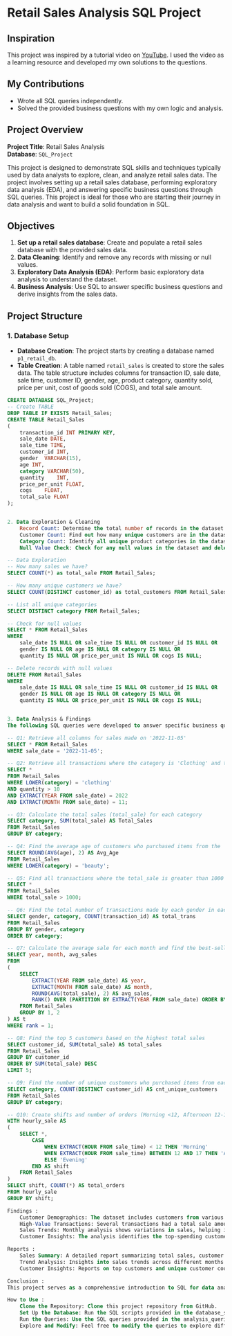 # Retail Sales Analysis SQL Project
## Inspiration
This project was inspired by a tutorial video on [YouTube](https://youtu.be/ChIQjGBI3AM?si=YsAy6sBHzxg9Y8yt). 
I used the video as a learning resource and developed my own solutions to the questions.

## My Contributions
- Wrote all SQL queries independently.
- Solved the provided business questions with my own logic and analysis.
  
## Project Overview
**Project Title**: Retail Sales Analysis  
**Database**: `SQL_Project`

This project is designed to demonstrate SQL skills and techniques typically used by data analysts to explore, clean, and analyze retail sales data. The project involves setting up a retail sales database, performing exploratory data analysis (EDA), and answering specific business questions through SQL queries. This project is ideal for those who are starting their journey in data analysis and want to build a solid foundation in SQL.

## Objectives

1. **Set up a retail sales database**: Create and populate a retail sales database with the provided sales data.
2. **Data Cleaning**: Identify and remove any records with missing or null values.
3. **Exploratory Data Analysis (EDA)**: Perform basic exploratory data analysis to understand the dataset.
4. **Business Analysis**: Use SQL to answer specific business questions and derive insights from the sales data.

## Project Structure

### 1. Database Setup

- **Database Creation**: The project starts by creating a database named `p1_retail_db`.
- **Table Creation**: A table named `retail_sales` is created to store the sales data. The table structure includes columns for transaction ID, sale date, sale time, customer ID, gender, age, product category, quantity sold, price per unit, cost of goods sold (COGS), and total sale amount.

```sql
CREATE DATABASE SQL_Project;
-- Create TABLE
DROP TABLE IF EXISTS Retail_Sales;
CREATE TABLE Retail_Sales
(
    transaction_id INT PRIMARY KEY,	
    sale_date DATE,	 
    sale_time TIME,	
    customer_id	INT,
    gender	VARCHAR(15),
    age	INT,
    category VARCHAR(50),	
    quantity	INT,
    price_per_unit FLOAT,	
    cogs	FLOAT,
    total_sale FLOAT
);


2. Data Exploration & Cleaning
    Record Count: Determine the total number of records in the dataset.
    Customer Count: Find out how many unique customers are in the dataset.
    Category Count: Identify all unique product categories in the dataset.
    Null Value Check: Check for any null values in the dataset and delete records with missing data.

-- Data Exploration
-- How many sales we have?
SELECT COUNT(*) as total_sale FROM Retail_Sales;

-- How many unique customers we have?
SELECT COUNT(DISTINCT customer_id) as total_customers FROM Retail_Sales;

-- List all unique categories
SELECT DISTINCT category FROM Retail_Sales;

-- Check for null values
SELECT * FROM Retail_Sales
WHERE 
    sale_date IS NULL OR sale_time IS NULL OR customer_id IS NULL OR 
    gender IS NULL OR age IS NULL OR category IS NULL OR 
    quantity IS NULL OR price_per_unit IS NULL OR cogs IS NULL;

-- Delete records with null values
DELETE FROM Retail_Sales
WHERE 
    sale_date IS NULL OR sale_time IS NULL OR customer_id IS NULL OR 
    gender IS NULL OR age IS NULL OR category IS NULL OR 
    quantity IS NULL OR price_per_unit IS NULL OR cogs IS NULL;


3. Data Analysis & Findings
The following SQL queries were developed to answer specific business questions:

-- Q1: Retrieve all columns for sales made on '2022-11-05'
SELECT * FROM Retail_Sales 
WHERE sale_date = '2022-11-05';

-- Q2: Retrieve all transactions where the category is 'Clothing' and the quantity sold is more than 10 in Nov 2022
SELECT * 
FROM Retail_Sales 
WHERE LOWER(category) = 'clothing' 
AND quantity > 10 
AND EXTRACT(YEAR FROM sale_date) = 2022 
AND EXTRACT(MONTH FROM sale_date) = 11;

-- Q3: Calculate the total sales (total_sale) for each category
SELECT category, SUM(total_sale) AS Total_Sales
FROM Retail_Sales 
GROUP BY category;

-- Q4: Find the average age of customers who purchased items from the 'Beauty' category
SELECT ROUND(AVG(age), 2) AS Avg_Age
FROM Retail_Sales 
WHERE LOWER(category) = 'beauty';

-- Q5: Find all transactions where the total_sale is greater than 1000
SELECT * 
FROM Retail_Sales 
WHERE total_sale > 1000;

-- Q6: Find the total number of transactions made by each gender in each category
SELECT gender, category, COUNT(transaction_id) AS total_trans
FROM Retail_Sales
GROUP BY gender, category 
ORDER BY category;

-- Q7: Calculate the average sale for each month and find the best-selling month in each year
SELECT year, month, avg_sales 
FROM 
( 
    SELECT 
        EXTRACT(YEAR FROM sale_date) AS year, 
        EXTRACT(MONTH FROM sale_date) AS month, 
        ROUND(AVG(total_sale), 2) AS avg_sales,
        RANK() OVER (PARTITION BY EXTRACT(YEAR FROM sale_date) ORDER BY AVG(total_sale) DESC) AS rank
    FROM Retail_Sales 
    GROUP BY 1, 2 
) AS t 
WHERE rank = 1;

-- Q8: Find the top 5 customers based on the highest total sales
SELECT customer_id, SUM(total_sale) AS total_sales 
FROM Retail_Sales 
GROUP BY customer_id 
ORDER BY SUM(total_sale) DESC 
LIMIT 5;

-- Q9: Find the number of unique customers who purchased items from each category
SELECT category, COUNT(DISTINCT customer_id) AS cnt_unique_customers
FROM Retail_Sales 
GROUP BY category;

-- Q10: Create shifts and number of orders (Morning <12, Afternoon 12-17, Evening >17)
WITH hourly_sale AS
(
    SELECT *,
        CASE
            WHEN EXTRACT(HOUR FROM sale_time) < 12 THEN 'Morning'
            WHEN EXTRACT(HOUR FROM sale_time) BETWEEN 12 AND 17 THEN 'Afternoon'
            ELSE 'Evening'
        END AS shift
    FROM Retail_Sales
)
SELECT shift, COUNT(*) AS total_orders    
FROM hourly_sale
GROUP BY shift;

Findings : 
    Customer Demographics: The dataset includes customers from various age groups, with sales distributed across different categories such as Clothing and Beauty.
    High-Value Transactions: Several transactions had a total sale amount greater than 1000, indicating premium purchases.
    Sales Trends: Monthly analysis shows variations in sales, helping identify peak seasons.
    Customer Insights: The analysis identifies the top-spending customers and the most popular product categories.

Reports : 
    Sales Summary: A detailed report summarizing total sales, customer demographics, and category performance.
    Trend Analysis: Insights into sales trends across different months and shifts.
    Customer Insights: Reports on top customers and unique customer counts per category.

Conclusion :
This project serves as a comprehensive introduction to SQL for data analysts, covering database setup, data cleaning, exploratory data analysis, and business-driven SQL queries. The findings from this project can help drive business decisions by understanding sales patterns, customer behavior, and product performance.

How to Use : 
    Clone the Repository: Clone this project repository from GitHub.
    Set Up the Database: Run the SQL scripts provided in the database_setup.sql file to create and populate the database.
    Run the Queries: Use the SQL queries provided in the analysis_queries.sql file to perform your analysis.
    Explore and Modify: Feel free to modify the queries to explore different aspects of the dataset or answer additional business questions
